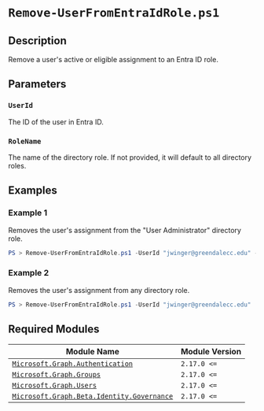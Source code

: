 # `Remove-UserFromEntraIdRole.ps1`

## Description

Remove a user's active or eligible assignment to an Entra ID role.

## Parameters

### `UserId`

The ID of the user in Entra ID.

### `RoleName`

The name of the directory role. If not provided, it will default to all directory roles.

## Examples

### Example 1

Removes the user's assignment from the "User Administrator" directory role.

```powershell
PS > Remove-UserFromEntraIdRole.ps1 -UserId "jwinger@greendalecc.edu" -GroupId "User Administrator"
```

### Example 2

Removes the user's assignment from any directory role.

```powershell
PS > Remove-UserFromEntraIdRole.ps1 -UserId "jwinger@greendalecc.edu"
```

## Required Modules

| Module Name | Module Version |
| --- | --- |
| [`Microsoft.Graph.Authentication`](https://www.powershellgallery.com/packages/Microsoft.Graph.Authentication) | `2.17.0 <=` |
| [`Microsoft.Graph.Groups`](https://www.powershellgallery.com/packages/Microsoft.Graph.Groups) | `2.17.0 <=` |
| [`Microsoft.Graph.Users`](https://www.powershellgallery.com/packages/Microsoft.Graph.Users) | `2.17.0 <=` |
| [`Microsoft.Graph.Beta.Identity.Governance`](https://www.powershellgallery.com/packages/Microsoft.Graph.Beta.Identity.Governance) | `2.17.0 <=` |
